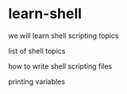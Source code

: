 # learn-shell

we will learn shell scripting  topics

list of shell topics

how to write shell scripting files

printing
variables
